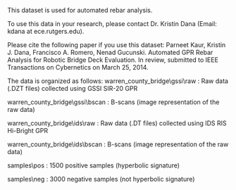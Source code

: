 This dataset is used for automated rebar analysis.

To use this data in your research, please contact Dr. Kristin Dana (Email: kdana at ece.rutgers.edu).

Please cite the following paper if you use this dataset:
Parneet Kaur, Kristin J. Dana, Francisco A. Romero, Nenad Gucunski. Automated GPR Rebar Analysis for Robotic Bridge Deck Evaluation. In review, submitted to IEEE Transactions on Cybernetics on March 25, 2014.

The data is organized as follows:
warren_county_bridge\gssi\raw	: Raw data (.DZT files) collected using GSSI SIR-20 GPR

warren_county_bridge\gssi\bscan	: B-scans (image representation of the raw data)

warren_county_bridge\ids\raw	: Raw data (.DT files) collected using IDS RIS Hi-Bright GPR

warren_county_bridge\ids\bscan	: B-scans (image representation of the raw data)

samples\pos			: 1500 positive samples (hyperbolic signature)

samples\neg			: 3000 negative samples (not hyperbolic signature)


